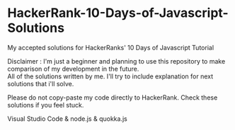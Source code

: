 # HackerRank-10-Days-of-Javascript-Solutions  
My accepted solutions for HackerRanks' 10 Days of Javascript Tutorial  

Disclaimer : I'm just a beginner and planning to use this repository to make comparison of my development in the future.   
All of the solutions written by me. I'll try to include explanation for next solutions that i'll solve. 

Please do not copy-paste my code directly to HackerRank. Check these solutions if you feel stuck. 

Visual Studio Code & node.js & quokka.js  
